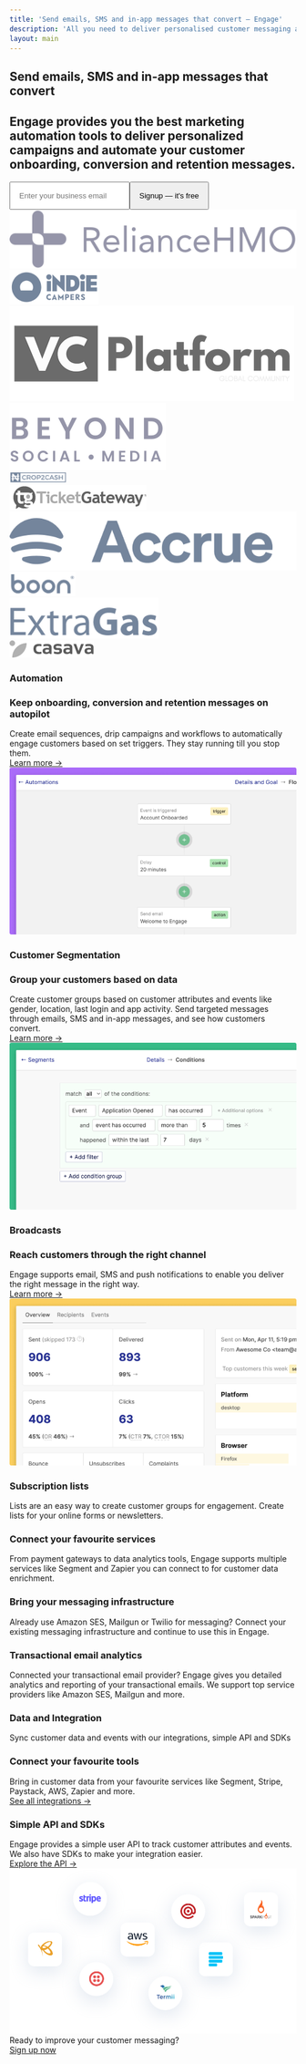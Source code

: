 ```yaml
---
title: 'Send emails, SMS and in-app messages that convert – Engage'
description: 'All you need to deliver personalised customer messaging and marketing automation through email, SMS and in-app messaging.'
layout: main
---
```


  <section class="ph7-xl ph6-l ph5-m ph4 pv4">
    <div class="tc w-60-l w-90 pt2 center tc">
      <h1 class="f1 lh-title">Send emails, SMS and in-app messages that convert</h1>
      <h2 class="lh-copy f4 normal">Engage provides you the best marketing automation tools to deliver personalized campaigns and automate your customer onboarding, conversion and retention messages.</h2>
      <div class="ma4 ph5-l">
        <form method="GET" action="https://app.engage.so/auth/signup">
          <input type="email" name="email" placeholder="Enter your business email" class="one-liner-el" style="padding:15px"><button class="one-liner-el" type="submit" style="padding:15px">Signup — it's free</button>
        </form>
      </div>
    </div>
    <!-- <div class="pv5">
      <img src="/images/hero-img@2-1.png" class="db" >
    </div> -->
  </section>

  <section class="trusted-brands ph7-xl ph6-l ph5-m ph4 pv4">
    <div class="flex flex-wrap items-center">
      <div class="pa4 w-20 tc"><img src="/images/brands/reliance.svg" alt="RelianceHMO" title="RelianceHMO"></div>
      <div class="pa4 w-20 tc"><img src="/images/brands/indiecampers.png" alt="Indie Campers" title="Indie Campers"></div>
      <div class="pa4 w-20 tc"><img src="/images/brands/vcplatform.png" alt="VC Platform" title="VC Platform"></div>
      <div class="pa4 w-20 tc"><img src="/images/brands/beyond.svg" alt="Beyond social media" title="Beyond social media"></div>
      <div class="pa4 w-20 tc"><img src="/images/brands/crop2cash.png" alt="Crop2Cash" width="100" title="Crop2Cash"></div>
      <div class="pa4 w-20 tc"><img src="/images/brands/ticketgateway.png" alt="Ticket Gateway" title="Ticket Gateway"></div>
      <div class="pa4 w-20 tc"><img src="/images/brands/accrue.png" alt="Accrue" title="Accrue"></div>
      <div class="pa4 w-20 tc"><img src="/images/brands/boon.png" alt="Boon" title="Boon"></div>
      <div class="pa4 w-20 tc"><img src="/images/brands/extra-gas.png" alt="Extragas" title="Extragas"></div>
      <div class="pa4 w-20 tc"><img src="/images/brands/casava.png" alt="Casava" title="Casava"></div>
    </div>
  </section>

  <section class="ph7-xl ph6-l ph5-m ph4 pv5">
    <div class=" flex flex-wrap items-center justify-between">
      <div class="w-100 w-40-l pr5-l">
        <h3 class="lh-title caps ma0">Automation</h3>
        <h3 class="lh-title f3">Keep onboarding, conversion and retention messages on autopilot</h3>
        <div class="lh-copy f4">Create email sequences, drip campaigns and workflows to automatically engage customers based on set triggers. They stay running till you stop them.</div>
        <div class="mt4"><a href="/features/automation" class="button button-alt">Learn more &rarr;</a></div>
      </div>
      <div class="w-100 w-60-l pt0-l pt4">
        <div><img src="/images/automation.png" alt="Automations" title="Example automation with Engage"></div>
      </div>
    </div>
  </section>
  <section class="ph7-xl ph6-l ph5-m ph4 pv5">
    <div class=" flex flex-wrap items-center justify-between">
      <div class="w-100 w-40-l pr5-l">
        <h3 class="lh-title caps ma0">Customer Segmentation</h3>
        <h3 class="lh-title f3">Group your customers based on data</h3>
        <div class="lh-copy f4">Create customer groups based on customer attributes and events like gender, location, last login and app activity. Send targeted messages through emails, SMS and in-app messages, and see how customers convert.</div>
        <div class="mt4"><a href="/features/customer-segmentation" class="button button-alt">Learn more &rarr;</a></div>
      </div>
      <div class="w-100 w-60-l pt0-l pt4">
        <div><img src="/images/segment.png" alt="Customer Segmentation" title="Customer segmentation with Engage"></div>
      </div>
    </div>
  </section>
  <section class="ph7-xl ph6-l ph5-m ph4 pv5">
    <div class=" flex flex-wrap items-center justify-between">
      <div class="w-100 w-40-l pr5-l">
        <h3 class="lh-title caps ma0">Broadcasts</h3>
        <h3 class="lh-title f3">Reach customers through the right channel</h3>
        <div class="lh-copy f4">Engage supports email, SMS and push notifications to enable you deliver the right message in the right way.</div>
        <div class="mt4"><a href="/features/broadcasts" class="button button-alt">Learn more &rarr;</a></div>
      </div>
      <div class="w-100 w-60-l pt0-l pt4">
        <div><img src="/images/broadcast.png" alt="Customer Segmentation" title="Customer segmentation with Engage"></div>
      </div>
    </div>
  </section>

  <section class="ph7-xl ph6-l ph5-m ph4 pv5">
    <div class="flex flex-wrap">
      <div class="w-third-l w-50-m w-100 pa2 pa3-l">
        <h3 class="lh-title caps ma0">Subscription lists</h3>
        <div class="lh-copy pv2">Lists are an easy way to create customer groups for engagement. Create lists for your online forms or newsletters.</div>
      </div>
      <div class="w-third-l w-50-m w-100 pa2 pa3-l">
        <h3 class="lh-title caps ma0">Connect your favourite services</h3>
        <div class="lh-copy pv2">From payment gateways to data analytics tools, Engage supports multiple services like Segment and Zapier you can connect to for customer data enrichment.</div>
      </div>
      <div class="w-third-l w-50-m w-100 pa2 pa3-l">
        <h3 class="lh-title caps ma0">Bring your messaging infrastructure</h3>
        <div class="lh-copy pv2">Already use Amazon SES, Mailgun or Twilio for messaging? Connect your existing messaging infrastructure and continue to use this in Engage.</div>
      </div>
      <div class="w-third-l w-50-m w-100 pa2 pa3-l">
        <h3 class="lh-title caps ma0">Transactional email analytics</h3>
        <div class="lh-copy pv2">Connected your transactional email provider? Engage gives you detailed analytics and reporting of your transactional emails. We support top service providers like Amazon SES, Mailgun and more.</div>
      </div>
    </div>
  </section>

  <section class="ph7-xl ph6-l ph5-m ph4 pv5">
    <div class="flex flex-wrap items-end alt-bg-2 br4">
      <div class="pa5 w-50-l w-100-m">
        <h3 class="lh-title f3 ma0 pb3">Data and Integration</h3>
        <div class="lh-copy">Sync customer data and events with our integrations, simple API and SDKs</div>
        <div class="mt4">
          <h3 class="lh-title caps ma0">Connect your favourite tools</h3>
          <div class="lh-copy pv2">Bring in customer data from your favourite services like Segment, Stripe, Paystack, AWS, Zapier and more.</div>
          <div class="pv2"><a href="/integrations" class="button button-gray">See all integrations &rarr;</a></div>
        </div>
        <div class="mt4">
          <h3 class="lh-title caps ma0">Simple API and SDKs</h3>
          <div class="lh-copy pv2">Engage provides a simple user API to track customer attributes and events. We also have SDKs to make your integration easier.</div>
          <div class="pv2"><a href="/docs/api" class="button button-gray" target="_blank">Explore the API &rarr;</a></div>
        </div>
      </div>
      <div class="w-50-l w-100-m">
        <img src="/images/integrations.svg" class="w-100 db">
      </div>
    </div>
  </section>

  <section class="ph7-xl ph6-l ph5-m ph4 pv5 tc">
    <div class="center w-50-l w-100">
      <div class="lh-title f2 clashgrotesk pb3">Ready to improve your customer messaging?</div>
      <div class="mt3"><a href="https://app.engage.so/auth/signup" class="button">Sign up now</a></div>
    </div>
  </section>
